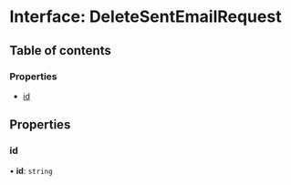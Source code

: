 # Interface: DeleteSentEmailRequest

## Table of contents

### Properties

- [id](DeleteSentEmailRequest.md#id)

## Properties

### id

• **id**: `string`

